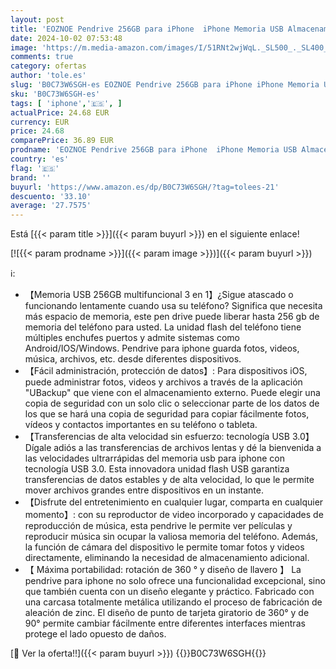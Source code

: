 ```yaml
---
layout: post
title: 'EOZNOE Pendrive 256GB para iPhone  iPhone Memoria USB Almacenamiento Externo para Guardar Más Fotos Vídeos  3 en 1 USB 3.0 Unidad Flash de Alta Velocidad Compatible con iPhone/iPad/Android/PC'
date: 2024-10-02 07:53:48
image: 'https://m.media-amazon.com/images/I/51RNt2wjWqL._SL500_._SL400_.jpg'
comments: true
category: ofertas
author: 'tole.es'
slug: 'B0C73W6SGH-es EOZNOE Pendrive 256GB para iPhone iPhone Memoria USB...'
sku: 'B0C73W6SGH-es'
tags: [ 'iphone','🇪🇸', ]
actualPrice: 24.68 EUR
currency: EUR
price: 24.68
comparePrice: 36.89 EUR
prodname: 'EOZNOE Pendrive 256GB para iPhone  iPhone Memoria USB Almacenamiento Externo para Guardar Más Fotos Vídeos  3 en 1 USB 3.0 Unidad Flash de Alta Velocidad Compatible con iPhone/iPad/Android/PC'
country: 'es'
flag: '🇪🇸'
brand: ''
buyurl: 'https://www.amazon.es/dp/B0C73W6SGH/?tag=tolees-21'
descuento: '33.10'
average: '27.7575'
---
```


Está [{{< param title >}}]({{< param buyurl >}}) en el siguiente enlace!

[![{{< param prodname >}}]({{< param image >}})]({{< param buyurl >}})

ℹ️:

- 【Memoria USB 256GB multifuncional 3 en 1】¿Sigue atascado o funcionando lentamente cuando usa su teléfono? Significa que necesita más espacio de memoria, este pen drive puede liberar hasta 256 gb de memoria del teléfono para usted. La unidad flash del teléfono tiene múltiples enchufes puertos y admite sistemas como Android/IOS/Windows. Pendrive para iphone guarda fotos, videos, música, archivos, etc. desde diferentes dispositivos.
- 【Fácil administración, protección de datos】: Para dispositivos iOS, puede administrar fotos, videos y archivos a través de la aplicación "UBackup" que viene con el almacenamiento externo. Puede elegir una copia de seguridad con un solo clic o seleccionar parte de los datos de los que se hará una copia de seguridad para copiar fácilmente fotos, vídeos y contactos importantes en su teléfono o tableta.
- 【Transferencias de alta velocidad sin esfuerzo: tecnología USB 3.0】Dígale adiós a las transferencias de archivos lentas y dé la bienvenida a las velocidades ultrarrápidas del memoria usb para iphone con tecnología USB 3.0. Esta innovadora unidad flash USB garantiza transferencias de datos estables y de alta velocidad, lo que le permite mover archivos grandes entre dispositivos en un instante.
- 【Disfrute del entretenimiento en cualquier lugar, comparta en cualquier momento】: con su reproductor de video incorporado y capacidades de reproducción de música, esta pendrive le permite ver películas y reproducir música sin ocupar la valiosa memoria del teléfono. Además, la función de cámara del dispositivo le permite tomar fotos y videos directamente, eliminando la necesidad de almacenamiento adicional.
- 【 Máxima portabilidad: rotación de 360 ° y diseño de llavero 】 La pendrive para iphone no solo ofrece una funcionalidad excepcional, sino que también cuenta con un diseño elegante y práctico. Fabricado con una carcasa totalmente metálica utilizando el proceso de fabricación de aleación de zinc. El diseño de punto de tarjeta giratorio de 360° y de 90° permite cambiar fácilmente entre diferentes interfaces mientras protege el lado opuesto de daños.

[🛒 Ver la oferta!!]({{< param buyurl >}})
{{<world>}}B0C73W6SGH{{</world>}}
